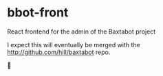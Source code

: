 # bbot-front

React frontend for the admin of the Baxtabot project

I expect this will eventually be merged with the http://github.com/hill/baxtabot repo.

:robot:

